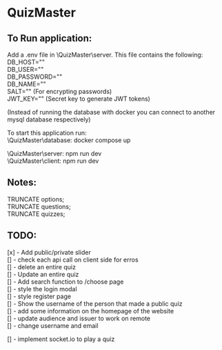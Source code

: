 # QuizMaster
## To Run application:
Add a .env file in \QuizMaster\server. This file contains the following:  
DB_HOST=""  
DB_USER=""  
DB_PASSWORD=""  
DB_NAME=""  
SALT="" (For encrypting passwords)  
JWT_KEY="" (Secret key to generate JWT tokens)  

(Instead of running the database with docker you can connect to another mysql database respectively)

To start this application run:  
\QuizMaster\database: docker compose up   
  
\QuizMaster\server: npm run dev  
\QuizMaster\client: npm run dev  

## Notes:
TRUNCATE options;  
TRUNCATE questions;  
TRUNCATE quizzes;  

## TODO:
[x] - Add public/private slider  
[] - check each api call on client side for erros  
[] - delete an entire quiz  
[] - Update an entire quiz  
[] - Add search function to /choose page  
[] - style the login modal  
[] - style register page  
[] - Show the username of the person that made a public quiz     
[] - add some information on the homepage of the website   
[] - update audience and issuer to work on remote  
[] - change username and email    

[] - implement socket.io to play a quiz  
 
